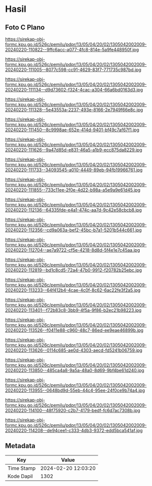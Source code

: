 # Hasil

## Foto C Plano

https://sirekap-obj-formc.kpu.go.id/526c/pemilu/pdpr/13/05/04/20/02/1305042002009-20240220-110822--9ffc6acc-a077-4fc8-814e-5a9fe448950f.jpg

https://sirekap-obj-formc.kpu.go.id/526c/pemilu/pdpr/13/05/04/20/02/1305042002009-20240220-111005--8077c598-cc91-4629-83f7-771735c987bd.jpg

https://sirekap-obj-formc.kpu.go.id/526c/pemilu/pdpr/13/05/04/20/02/1305042002009-20240220-111134--d9d73602-f324-4cac-a304-66a6bd0163d3.jpg

https://sirekap-obj-formc.kpu.go.id/526c/pemilu/pdpr/13/05/04/20/02/1305042002009-20240220-111328--5e43553a-2237-493e-8166-2e7949f66e8c.jpg

https://sirekap-obj-formc.kpu.go.id/526c/pemilu/pdpr/13/05/04/20/02/1305042002009-20240220-111450--8c9998ae-652e-414d-9401-bf49c7af67f1.jpg

https://sirekap-obj-formc.kpu.go.id/526c/pemilu/pdpr/13/05/04/20/02/1305042002009-20240220-111626--9a47d85d-e831-46a5-a1b9-ecc875da8229.jpg

https://sirekap-obj-formc.kpu.go.id/526c/pemilu/pdpr/13/05/04/20/02/1305042002009-20240220-111733--34093545-a010-4449-89eb-94fb19966761.jpg

https://sirekap-obj-formc.kpu.go.id/526c/pemilu/pdpr/13/05/04/20/02/1305042002009-20240220-111855--733c11ee-2f0e-4d22-b98a-a5e9a9e61d45.jpg

https://sirekap-obj-formc.kpu.go.id/526c/pemilu/pdpr/13/05/04/20/02/1305042002009-20240220-112136--64335fde-e4a1-474c-aa7d-9c42e58cbcb8.jpg

https://sirekap-obj-formc.kpu.go.id/526c/pemilu/pdpr/13/05/04/20/02/1305042002009-20240220-112356--cd9a063a-bef2-45bc-b7a1-5201b544c661.jpg

https://sirekap-obj-formc.kpu.go.id/526c/pemilu/pdpr/13/05/04/20/02/1305042002009-20240220-112704--ae7a9722-cf5e-4218-8d8d-5f4e1e7c45aa.jpg

https://sirekap-obj-formc.kpu.go.id/526c/pemilu/pdpr/13/05/04/20/02/1305042002009-20240220-112819--bd1c8cd5-72a4-47b0-9912-f20782b25ebc.jpg

https://sirekap-obj-formc.kpu.go.id/526c/pemilu/pdpr/13/05/04/20/02/1305042002009-20240220-113233--64f412b4-4cae-4c0f-8c62-6ac22fe3f2a5.jpg

https://sirekap-obj-formc.kpu.go.id/526c/pemilu/pdpr/13/05/04/20/02/1305042002009-20240220-113401--f72b83c8-3bb9-4f5a-9f86-b2ec21b98223.jpg

https://sirekap-obj-formc.kpu.go.id/526c/pemilu/pdpr/13/05/04/20/02/1305042002009-20240220-113526--f0411e88-c960-48c7-86ed-ee9eae46899b.jpg

https://sirekap-obj-formc.kpu.go.id/526c/pemilu/pdpr/13/05/04/20/02/1305042002009-20240220-113626--0114c685-ae0d-4303-aecd-fd5241b06759.jpg

https://sirekap-obj-formc.kpu.go.id/526c/pemilu/pdpr/13/05/04/20/02/1305042002009-20240220-113850--485ca4a8-9a5a-48a0-8d69-9bf4be61d240.jpg

https://sirekap-obj-formc.kpu.go.id/526c/pemilu/pdpr/13/05/04/20/02/1305042002009-20240220-113955--0648bd9d-55eb-44c4-95ee-24f0ce9b74a4.jpg

https://sirekap-obj-formc.kpu.go.id/526c/pemilu/pdpr/13/05/04/20/02/1305042002009-20240220-114100--48f75920-c2b7-4179-bedf-fc6d7ac7308b.jpg

https://sirekap-obj-formc.kpu.go.id/526c/pemilu/pdpr/13/05/04/20/02/1305042002009-20240220-114208--de94cee1-c333-4db3-9372-edd5bca541af.jpg


## Metadata

| Key        | Value               |
| ---------- | ------------------- |
| Time Stamp | 2024-02-20 12:03:20 |
| Kode Dapil | 1302                |



